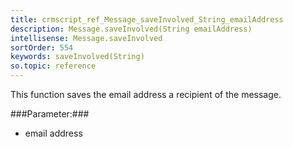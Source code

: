 ```yaml
---
title: crmscript_ref_Message_saveInvolved_String_emailAddress
description: Message.saveInvolved(String emailAddress)
intellisense: Message.saveInvolved
sortOrder: 554
keywords: saveInvolved(String)
so.topic: reference
---
```



This function saves the email address a recipient of the message.




###Parameter:###


 - email address


